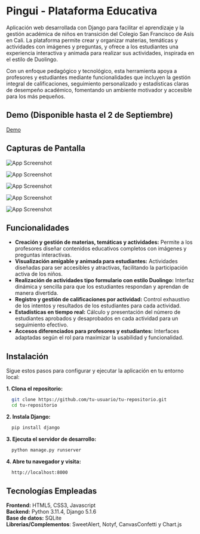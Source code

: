 
# Pingui - Plataforma Educativa

Aplicación web desarrollada con Django para facilitar el aprendizaje y la gestión académica de niños en transición del Colegio San Francisco de Asís en Cali. La plataforma permite crear y organizar materias, temáticas y actividades con imágenes y preguntas, y ofrece a los estudiantes una experiencia interactiva y animada para realizar sus actividades, inspirada en el estilo de Duolingo.

Con un enfoque pedagógico y tecnológico, esta herramienta apoya a profesores y estudiantes mediante funcionalidades que incluyen la gestión integral de calificaciones, seguimiento personalizado y estadísticas claras de desempeño académico, fomentando un ambiente motivador y accesible para los más pequeños.
## Demo (Disponible hasta el 2 de Septiembre)

[Demo](https://pingui.pythonanywhere.com/)


## Capturas de Pantalla

![App Screenshot](/pingui/pingui/static/assets/screenshots/home.png)

![App Screenshot](/pingui/pingui/static/assets/screenshots/activities.png)

![App Screenshot](/pingui/pingui/static/assets/screenshots/create_activities.png)

![App Screenshot](/pingui/pingui/static/assets/screenshots/learning.png)

![App Screenshot](/pingui/pingui/static/assets/screenshots/test.png)

## Funcionalidades

- **Creación y gestión de materias, temáticas y actividades:** Permite a los profesores diseñar contenidos educativos completos con imágenes y preguntas interactivas.
- **Visualización amigable y animada para estudiantes:** Actividades diseñadas para ser accesibles y atractivas, facilitando la participación activa de los niños.
- **Realización de actividades tipo formulario con estilo Duolingo:** Interfaz dinámica y sencilla para que los estudiantes respondan y aprendan de manera divertida.
- **Registro y gestión de calificaciones por actividad:** Control exhaustivo de los intentos y resultados de los estudiantes para cada actividad.
- **Estadísticas en tiempo real:** Cálculo y presentación del número de estudiantes aprobados y desaprobados en cada actividad para un seguimiento efectivo.
- **Accesos diferenciados para profesores y estudiantes:** Interfaces adaptadas según el rol para maximizar la usabilidad y funcionalidad.

## Instalación

Sigue estos pasos para configurar y ejecutar la aplicación en tu entorno local:

**1. Clona el repositorio:**

```bash
  git clone https://github.com/tu-usuario/tu-repositorio.git
  cd tu-repositorio
```

**2. Instala Django:**

```bash
  pip install django
```

**3. Ejecuta el servidor de desarrollo:**

```bash
  python manage.py runserver
```

**4. Abre tu navegador y visita:**

```bash
  http://localhost:8000
```

## Tecnologías Empleadas

**Frontend:** HTML5, CSS3, Javascript\
**Backend:** Python 3.11.4, Django 5.1.6\
**Base de datos:** SQLite\
**Librerias/Complementos**: SweetAlert, Notyf, CanvasConfetti y Chart.js
